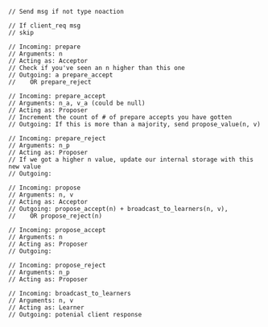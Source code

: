 
    // Send msg if not type noaction

    // If client_req msg
    // skip

    // Incoming: prepare
    // Arguments: n
    // Acting as: Acceptor
    // Check if you've seen an n higher than this one
    // Outgoing: a prepare_accept
    //    OR prepare_reject

    // Incoming: prepare_accept
    // Arguments: n_a, v_a (could be null)
    // Acting as: Proposer
    // Increment the count of # of prepare accepts you have gotten
    // Outgoing: If this is more than a majority, send propose_value(n, v)

    // Incoming: prepare_reject
    // Arguments: n_p
    // Acting as: Proposer
    // If we got a higher n value, update our internal storage with this new value
    // Outgoing:

    // Incoming: propose
    // Arguments: n, v
    // Acting as: Acceptor
    // Outgoing: propose_accept(n) + broadcast_to_learners(n, v),
    //    OR propose_reject(n)

    // Incoming: propose_accept
    // Arguments: n
    // Acting as: Proposer
    // Outgoing:

    // Incoming: propose_reject
    // Arguments: n_p
    // Acting as: Proposer

    // Incoming: broadcast_to_learners
    // Arguments: n, v
    // Acting as: Learner
    // Outgoing: potenial client response

